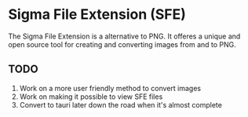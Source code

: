 # Sigma File Extension (SFE)

The Sigma File Extension is a alternative to PNG. It offeres a unique and open source tool for creating and converting images from and to PNG.

## TODO

1. Work on a more user friendly method to convert images
2. Work on making it possible to view SFE files
3. Convert to tauri later down the road when it's almost complete